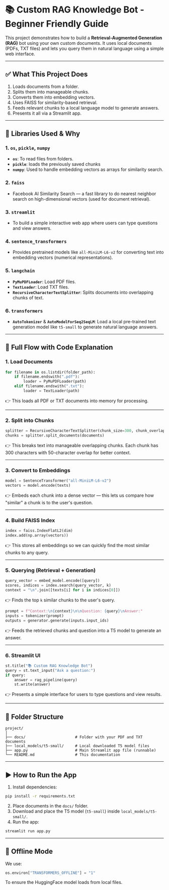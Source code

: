 # 📚 Custom RAG Knowledge Bot - Beginner Friendly Guide

This project demonstrates how to build a **Retrieval-Augmented Generation (RAG)** bot using your own custom documents. It uses local documents (PDFs, TXT files) and lets you query them in natural language using a simple web interface.

---

## ✅ What This Project Does

1. Loads documents from a folder.
2. Splits them into manageable chunks.
3. Converts them into embedding vectors.
4. Uses FAISS for similarity-based retrieval.
5. Feeds relevant chunks to a local language model to generate answers.
6. Presents it all via a Streamlit app.

---

## 🧰 Libraries Used & Why

### 1. **`os`, `pickle`, `numpy`**

* **`os`**: To read files from folders.
* **`pickle`**: loads the previously saved chunks
* **`numpy`**: Used to handle embedding vectors as arrays for similarity search.

### 2. **`faiss`**

* Facebook AI Similarity Search — a fast library to do nearest neighbor search on high-dimensional vectors (used for document retrieval).

### 3. **`streamlit`**

* To build a simple interactive web app where users can type questions and view answers.

### 4. **`sentence_transformers`**

* Provides pretrained models like `all-MiniLM-L6-v2` for converting text into embedding vectors (numerical representations).

### 5. **`langchain`**

* **`PyMuPDFLoader`**: Load PDF files.
* **`TextLoader`**: Load TXT files.
* **`RecursiveCharacterTextSplitter`**: Splits documents into overlapping chunks of text.

### 6. **`transformers`**

* **`AutoTokenizer`** & **`AutoModelForSeq2SeqLM`**: Load a local pre-trained text generation model like `t5-small` to generate natural language answers.

---

## 🔄 Full Flow with Code Explanation

### 1. **Load Documents**

```python
for filename in os.listdir(folder_path):
    if filename.endswith(".pdf"):
        loader = PyMuPDFLoader(path)
    elif filename.endswith(".txt"):
        loader = TextLoader(path)
```

👉 This loads all PDF or TXT documents into memory for processing.

---

### 2. **Split into Chunks**

```python
splitter = RecursiveCharacterTextSplitter(chunk_size=300, chunk_overlap=50)
chunks = splitter.split_documents(documents)
```

👉 This breaks text into manageable overlapping chunks. Each chunk has 300 characters with 50-character overlap for better context.

---

### 3. **Convert to Embeddings**

```python
model = SentenceTransformer("all-MiniLM-L6-v2")
vectors = model.encode(texts)
```

👉 Embeds each chunk into a dense vector — this lets us compare how "similar" a chunk is to the user's question.

---

### 4. **Build FAISS Index**

```python
index = faiss.IndexFlatL2(dim)
index.add(np.array(vectors))
```

👉 This stores all embeddings so we can quickly find the most similar chunks to any query.

---

### 5. **Querying (Retrieval + Generation)**

```python
query_vector = embed_model.encode([query])
scores, indices = index.search(query_vector, k)
context = "\n".join([texts[i] for i in indices[0]])
```

👉 Finds the top `k` similar chunks to the user's query.

```python
prompt = f"Context:\n{context}\n\nQuestion: {query}\nAnswer:"
inputs = tokenizer(prompt)
outputs = generator.generate(inputs.input_ids)
```

👉 Feeds the retrieved chunks and question into a T5 model to generate an answer.

---

### 6. **Streamlit UI**

```python
st.title("📚 Custom RAG Knowledge Bot")
query = st.text_input("Ask a question:")
if query:
    answer = rag_pipeline(query)
    st.write(answer)
```

👉 Presents a simple interface for users to type questions and view results.

---

## 📂 Folder Structure

```
project/
│
├── docs/                      # Folder with your PDF and TXT documents
├── local_models/t5-small/     # Local downloaded T5 model files
├── app.py                     # Main Streamlit app file (runnable)
└── README.md                  # This documentation
```

---

## ▶️ How to Run the App

1. Install dependencies:

```bash
pip install -r requirements.txt
```

2. Place documents in the `docs/` folder.
3. Download and place the T5 model (`t5-small`) inside `local_models/t5-small/`.
4. Run the app:

```bash
streamlit run app.py
```

---

## 🔌 Offline Mode

We use:

```python
os.environ["TRANSFORMERS_OFFLINE"] = "1"
```

To ensure the HuggingFace model loads from local files.

